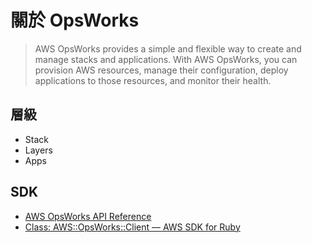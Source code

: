 # 關於 OpsWorks

> AWS OpsWorks provides a simple and flexible way to create and manage stacks and applications. With AWS OpsWorks, you can provision AWS resources, manage their configuration, deploy applications to those resources, and monitor their health.

## 層級

* Stack
* Layers
* Apps

## SDK

* [AWS OpsWorks API Reference](http://docs.aws.amazon.com/opsworks/latest/APIReference/Welcome.html)
* [Class: AWS::OpsWorks::Client — AWS SDK for Ruby](http://docs.aws.amazon.com/AWSRubySDK/latest/AWS/OpsWorks/Client.html)
